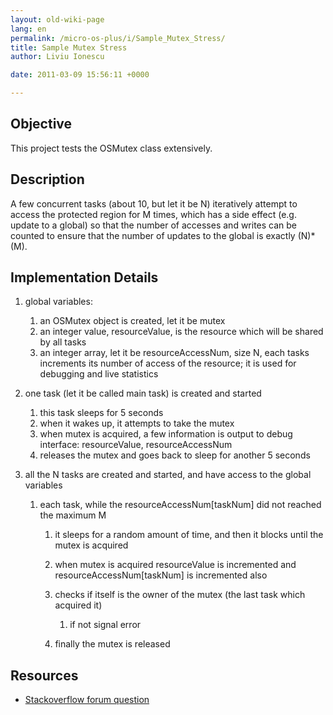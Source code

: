 ```yaml
---
layout: old-wiki-page
lang: en
permalink: /micro-os-plus/i/Sample_Mutex_Stress/
title: Sample Mutex Stress
author: Liviu Ionescu

date: 2011-03-09 15:56:11 +0000

---
```


Objective
---------

This project tests the OSMutex class extensively.

Description
-----------

A few concurrent tasks (about 10, but let it be N) iteratively attempt to access the protected region for M times, which has a side effect (e.g. update to a global) so that the number of accesses and writes can be counted to ensure that the number of updates to the global is exactly (N)\*(M).

Implementation Details
----------------------

1.  global variables:
    1.  an OSMutex object is created, let it be mutex
    2.  an integer value, resourceValue, is the resource which will be shared by all tasks
    3.  an integer array, let it be resourceAccessNum, size N, each tasks increments its number of access of the resource; it is used for debugging and live statistics

2.  one task (let it be called main task) is created and started
    1.  this task sleeps for 5 seconds
    2.  when it wakes up, it attempts to take the mutex
    3.  when mutex is acquired, a few information is output to debug interface: resourceValue, resourceAccessNum
    4.  releases the mutex and goes back to sleep for another 5 seconds

3.  all the N tasks are created and started, and have access to the global variables
    1.  each task, while the resourceAccessNum[taskNum] did not reached the maximum M
        1.  it sleeps for a random amount of time, and then it blocks until the mutex is acquired
        2.  when mutex is acquired resourceValue is incremented and resourceAccessNum[taskNum] is incremented also
        3.  checks if itself is the owner of the mutex (the last task which acquired it)
            1.  if not signal error

        4.  finally the mutex is released

Resources
---------

-   [Stackoverflow forum question](http://stackoverflow.com/questions/2380869/how-best-to-test-a-mutex-implementation)
